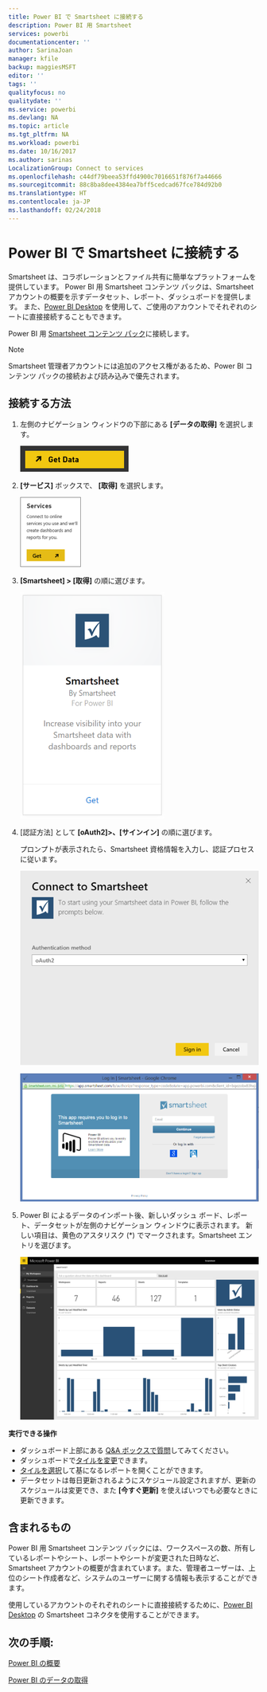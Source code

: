 ```yaml
---
title: Power BI で Smartsheet に接続する
description: Power BI 用 Smartsheet
services: powerbi
documentationcenter: ''
author: SarinaJoan
manager: kfile
backup: maggiesMSFT
editor: ''
tags: ''
qualityfocus: no
qualitydate: ''
ms.service: powerbi
ms.devlang: NA
ms.topic: article
ms.tgt_pltfrm: NA
ms.workload: powerbi
ms.date: 10/16/2017
ms.author: sarinas
LocalizationGroup: Connect to services
ms.openlocfilehash: c44df79beea53ffd4900c7016651f876f7a44666
ms.sourcegitcommit: 88c8ba8dee4384ea7bff5cedcad67fce784d92b0
ms.translationtype: HT
ms.contentlocale: ja-JP
ms.lasthandoff: 02/24/2018
---
```

# <a name="connect-to-smartsheet-with-power-bi"></a>Power BI で Smartsheet に接続する
Smartsheet は、コラボレーションとファイル共有に簡単なプラットフォームを提供しています。 Power BI 用 Smartsheet コンテンツ パックは、Smartsheet アカウントの概要を示すデータセット、レポート、ダッシュボードを提供します。 また、[Power BI Desktop](desktop-connect-to-data.md) を使用して、ご使用のアカウントでそれぞれのシートに直接接続することもできます。 

Power BI 用 [Smartsheet コンテンツ パック](https://app.powerbi.com/groups/me/getdata/services/smartsheet)に接続します。

>[!NOTE]
>Smartsheet 管理者アカウントには追加のアクセス権があるため、Power BI コンテンツ パックの接続および読み込みで優先されます。

## <a name="how-to-connect"></a>接続する方法
1. 左側のナビゲーション ウィンドウの下部にある **[データの取得]** を選択します。
   
   ![](media/service-connect-to-smartsheet/pbi_getdata.png)
2. **[サービス]** ボックスで、 **[取得]** を選択します。
   
   ![](media/service-connect-to-smartsheet/pbi_getservices.png) 
3. **[Smartsheet] \> [取得]** の順に選びます。
   
   ![](media/service-connect-to-smartsheet/smartsheet.png)
4. [認証方法] として **[oAuth2]\>、[サインイン]** の順に選びます。
   
   プロンプトが表示されたら、Smartsheet 資格情報を入力し、認証プロセスに従います。
   
   ![](media/service-connect-to-smartsheet/creds.png)
   
   ![](media/service-connect-to-smartsheet/creds2.png)
5. Power BI によるデータのインポート後、新しいダッシュ ボード、レポート、データセットが左側のナビゲーション ウィンドウに表示されます。 新しい項目は、黄色のアスタリスク (\*) でマークされます。Smartsheet エントリを選びます。
   
   ![](media/service-connect-to-smartsheet/dashboard.png)

**実行できる操作**

* ダッシュボード上部にある [Q&A ボックスで質問](power-bi-q-and-a.md)してみてください。
* ダッシュボードで[タイルを変更](service-dashboard-edit-tile.md)できます。
* [タイルを選択](service-dashboard-tiles.md)して基になるレポートを開くことができます。
* データセットは毎日更新されるようにスケジュール設定されますが、更新のスケジュールは変更でき、また **[今すぐ更新]** を使えばいつでも必要なときに更新できます。

## <a name="whats-included"></a>含まれるもの
Power BI 用 Smartsheet コンテンツ パックには、ワークスペースの数、所有しているレポートやシート、レポートやシートが変更された日時など、Smartsheet アカウントの概要が含まれています。また、管理者ユーザーは、上位のシート作成者など、システムのユーザーに関する情報も表示することができます。  

使用しているアカウントのそれぞれのシートに直接接続するために、[Power BI Desktop](desktop-connect-to-data.md) の Smartsheet コネクタを使用することができます。  

## <a name="next-steps"></a>次の手順:

[Power BI の概要](service-get-started.md)

[Power BI のデータの取得](service-get-data.md)